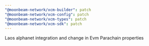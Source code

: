 ```yaml
---
"@moonbeam-network/xcm-builder": patch
"@moonbeam-network/xcm-config": patch
"@moonbeam-network/xcm-types": patch
"@moonbeam-network/xcm-sdk": patch
---
```


Laos alphanet integration and change in Evm Parachain properties
